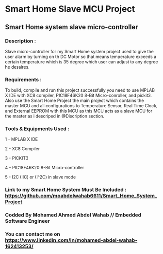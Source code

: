 # Smart Home Slave MCU Project
## Smart Home system slave micro-controller

### Description : 
Slave micro-controller for my Smart Home system project used to give the user alarm by turning on th DC Motor so that means temperature exceeds a certain temperature which is 35 degree which user can adjust to any degree he desaires.

### Requirements : 
To build, compile and run this project successfully you need to use MPLAB X IDE with XC8 compiler, PIC18F46K20 8-Bit Micro-conroller, and pickit3.  
Also use the Smart Home Project the main project which contains the master MCU and all configurations to Temperature Sensor, Real Time Clock, and External EEPROM with this MCU as this MCU acts as a slave MCU for the master as i descriped in @Discription section.

### Tools & Equipments Used :
1 - MPLAB X IDE   

2 - XC8 Compiler  

3 - PICKIT3 

4 - PIC18F46K20 8-Bit Micro-controller  

5 - I2C (IIC) or (I^2C) in slave mode  

### Link to my Smart Home System Must Be Included : https://github.com/moabdelwahab6611/Smart_Home_System_Project

### Codded By Mohamed Ahmed Abdel Wahab // Embedded Software Engineer

### You can contact me on https://www.linkedin.com/in/mohamed-abdel-wahab-162413253/



 
